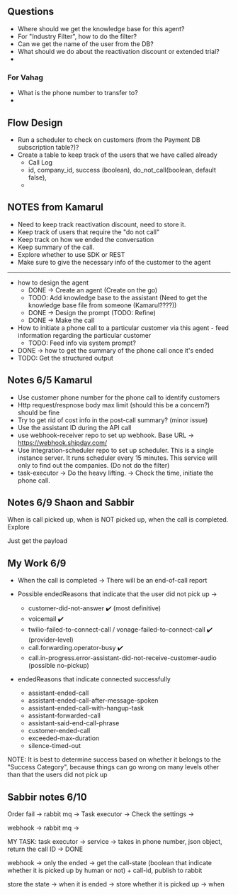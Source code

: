 ## Questions

-   Where should we get the knowledge base for this agent?
-   For "Industry Filter", how to do the filter?
-   Can we get the name of the user from the DB?
-   What should we do about the reactivation discount or extended trial?
-

### For Vahag

-   What is the phone number to transfer to?
-

## Flow Design

-   Run a scheduler to check on customers (from the Payment DB subscription table?)?
-   Create a table to keep track of the users that we have called already
    -   Call Log
    -   id, company_id, success (boolean), do_not_call(boolean, default false),
    -

## NOTES from Kamarul

-   Need to keep track reactivation discount, need to store it.
-   Keep track of users that require the "do not call"
-   Keep track on how we ended the conversation
-   Keep summary of the call.
-   Explore whether to use SDK or REST
-   Make sure to give the necessary info of the customer to the agent

---

-   how to design the agent
    -   DONE -> Create an agent (Create on the go)
    -   TODO: Add knowledge base to the assistant (Need to get the knowledge base file from someone (Kamarul????))
    -   DONE -> Design the prompt (TODO: Refine)
    -   DONE -> Make the call
-   How to initiate a phone call to a particular customer via this agent - feed information regarding the particular customer
    -   TODO: Feed info via system prompt?
-   DONE -> how to get the summary of the phone call once it's ended
-   TODO: Get the structured output

## Notes 6/5 Kamarul

-   Use customer phone number for the phone call to identify customers
-   Http request/respnose body max limit (should this be a concern?) should be fine
-   Try to get rid of cost info in the post-call summary? (minor issue)
-   Use the assistant ID during the API call
-   use webhook-receiver repo to set up webhook. Base URL -> https://webhook.shipday.com/
-   Use integration-scheduler repo to set up scheduler. This is a single instance server. It runs scheduler every 15 minutes. This service will only to find out the companies. (Do not do the filter)
-   task-executor -> Do the heavy lifting. -> Check the time, initiate the phone call.

## Notes 6/9 Shaon and Sabbir

When is call picked up, when is NOT picked up, when the call is completed. Explore

Just get the payload

## My Work 6/9

-   When the call is completed -> There will be an end-of-call report

-   Possible endedReasons that indicate that the user did not pick up ->
    -   customer-did-not-answer ✔️ (most definitive)
    -   voicemail ✔️
    -   twilio-failed-to-connect-call / vonage-failed-to-connect-call ✔️ (provider-level)
    -   call.forwarding.operator-busy ✔️
    -   call.in-progress.error-assistant-did-not-receive-customer-audio (possible no-pickup)
-   endedReasons that indicate connected successfully
    -   assistant-ended-call
    -   assistant-ended-call-after-message-spoken
    -   assistant-ended-call-with-hangup-task
    -   assistant-forwarded-call	
    -   assistant-said-end-call-phrase	
    -   customer-ended-call	
    -   exceeded-max-duration	
    -   silence-timed-out	

NOTE: It is best to determine success based on whether it belongs to the "Success Category", because things can go wrong on many levels other than that the users did not pick up




## Sabbir notes 6/10

Order fail -> rabbit mq -> Task executor -> Check the settings -> 

webhook -> rabbit mq -> 

MY TASK:
task executor -> service -> takes in phone number, json object, return the call ID -> DONE

webhook -> only the ended -> get the call-state (boolean that indicate whether it is picked up by human or not) + call-id, publish to rabbit

store the state -> when it is ended -> store whether it is picked up -> when
